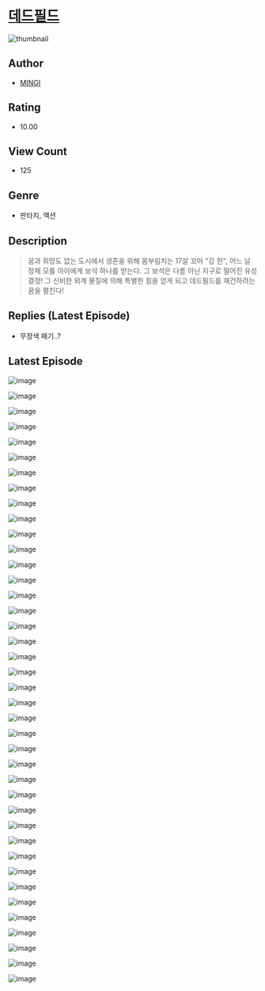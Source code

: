 # [데드필드](https://comic.naver.com/bestChallenge/list?titleId=810262)
![thumbnail](https://image-comic.pstatic.net/user_contents_data/challenge_comic/2023/05/23/340025/upload_3631137585397588578_480x623.jpeg)

## Author
- [MINGI](https://comic.naver.com/artistTitle?id=340025)

## Rating
- 10.00

## View Count
- 125

## Genre
- 판타지, 액션

## Description
> 꿈과 희망도 없는 도시에서 생존을 위해 몸부림치는 17살 꼬마 "강 한", 어느 날 정체 모를 아이에게 보석 하나를 받는다. 그 보석은 다름 아닌 지구로 떨어진 유성 결정! 그 신비한 외계 물질에 의해 특별한 힘을 얻게 되고 데드필드를 재건하려는 꿈을 펼친다!

## Replies (Latest Episode)
- 무장색 패기..?

## Latest Episode
![image](https://image-comic.pstatic.net/user_contents_data/challenge_comic/2023/05/23/340025/upload_3919034599895294512.jpeg)

![image](https://image-comic.pstatic.net/user_contents_data/challenge_comic/2023/05/26/340025/upload_4049129905759215922.jpeg)

![image](https://image-comic.pstatic.net/user_contents_data/challenge_comic/2023/05/23/340025/upload_4122593770894353718.jpeg)

![image](https://image-comic.pstatic.net/user_contents_data/challenge_comic/2023/05/23/340025/upload_4121700096426913890.jpeg)

![image](https://image-comic.pstatic.net/user_contents_data/challenge_comic/2023/05/23/340025/upload_3690527711075447139.jpeg)

![image](https://image-comic.pstatic.net/user_contents_data/challenge_comic/2023/05/23/340025/upload_7219890753246672993.jpeg)

![image](https://image-comic.pstatic.net/user_contents_data/challenge_comic/2023/05/23/340025/upload_7220459205942403686.jpeg)

![image](https://image-comic.pstatic.net/user_contents_data/challenge_comic/2023/05/23/340025/upload_7147268023197708897.jpeg)

![image](https://image-comic.pstatic.net/user_contents_data/challenge_comic/2023/05/23/340025/upload_7234576926666536503.jpeg)

![image](https://image-comic.pstatic.net/user_contents_data/challenge_comic/2023/05/23/340025/upload_3487581851927077177.jpeg)

![image](https://image-comic.pstatic.net/user_contents_data/challenge_comic/2023/05/23/340025/upload_3919088462240887605.jpeg)

![image](https://image-comic.pstatic.net/user_contents_data/challenge_comic/2023/05/23/340025/upload_3833238800536516449.jpeg)

![image](https://image-comic.pstatic.net/user_contents_data/challenge_comic/2023/05/23/340025/upload_3545847162797830453.jpeg)

![image](https://image-comic.pstatic.net/user_contents_data/challenge_comic/2023/05/23/340025/upload_3487302550220398904.jpeg)

![image](https://image-comic.pstatic.net/user_contents_data/challenge_comic/2023/05/23/340025/upload_3703139980602848611.jpeg)

![image](https://image-comic.pstatic.net/user_contents_data/challenge_comic/2023/05/23/340025/upload_7148963457296250417.jpeg)

![image](https://image-comic.pstatic.net/user_contents_data/challenge_comic/2023/05/23/340025/upload_7148961253991605346.jpeg)

![image](https://image-comic.pstatic.net/user_contents_data/challenge_comic/2023/05/23/340025/upload_7161339345396393573.jpeg)

![image](https://image-comic.pstatic.net/user_contents_data/challenge_comic/2023/05/23/340025/upload_3834589005076706352.jpeg)

![image](https://image-comic.pstatic.net/user_contents_data/challenge_comic/2023/05/23/340025/upload_3487248686331277879.jpeg)

![image](https://image-comic.pstatic.net/user_contents_data/challenge_comic/2023/05/23/340025/upload_7004561107586475366.jpeg)

![image](https://image-comic.pstatic.net/user_contents_data/challenge_comic/2023/05/23/340025/upload_3835151960150192436.jpeg)

![image](https://image-comic.pstatic.net/user_contents_data/challenge_comic/2023/05/23/340025/upload_3544956756733223522.jpeg)

![image](https://image-comic.pstatic.net/user_contents_data/challenge_comic/2023/05/23/340025/upload_7076624207909774128.jpeg)

![image](https://image-comic.pstatic.net/user_contents_data/challenge_comic/2023/05/23/340025/upload_3689964743083713846.jpeg)

![image](https://image-comic.pstatic.net/user_contents_data/challenge_comic/2023/05/23/340025/upload_3761739762619461684.jpeg)

![image](https://image-comic.pstatic.net/user_contents_data/challenge_comic/2023/05/26/340025/upload_7076055936371341153.jpeg)

![image](https://image-comic.pstatic.net/user_contents_data/challenge_comic/2023/05/23/340025/upload_7017841198827649335.jpeg)

![image](https://image-comic.pstatic.net/user_contents_data/challenge_comic/2023/05/23/340025/upload_4051095823943295330.jpeg)

![image](https://image-comic.pstatic.net/user_contents_data/challenge_comic/2023/05/23/340025/upload_3487535680360427572.jpeg)

![image](https://image-comic.pstatic.net/user_contents_data/challenge_comic/2023/05/23/340025/upload_7089572043869532213.jpeg)

![image](https://image-comic.pstatic.net/user_contents_data/challenge_comic/2023/05/23/340025/upload_3618749380055873379.jpeg)

![image](https://image-comic.pstatic.net/user_contents_data/challenge_comic/2023/05/23/340025/upload_7221016468536844593.jpeg)

![image](https://image-comic.pstatic.net/user_contents_data/challenge_comic/2023/05/26/340025/upload_3558749940272740400.jpeg)

![image](https://image-comic.pstatic.net/user_contents_data/challenge_comic/2023/05/23/340025/upload_7293640302405956921.jpeg)

![image](https://image-comic.pstatic.net/user_contents_data/challenge_comic/2023/05/23/340025/upload_7305793402882450788.jpeg)

![image](https://image-comic.pstatic.net/user_contents_data/challenge_comic/2023/05/23/340025/upload_3702858724518604897.jpeg)

![image](https://image-comic.pstatic.net/user_contents_data/challenge_comic/2023/05/23/340025/upload_3775485668917405030.jpeg)

![image](https://image-comic.pstatic.net/user_contents_data/challenge_comic/2023/05/23/340025/upload_7233171758610855474.jpeg)

![image](https://image-comic.pstatic.net/user_contents_data/challenge_comic/2023/05/23/340025/upload_3978757888900883256.jpeg)
